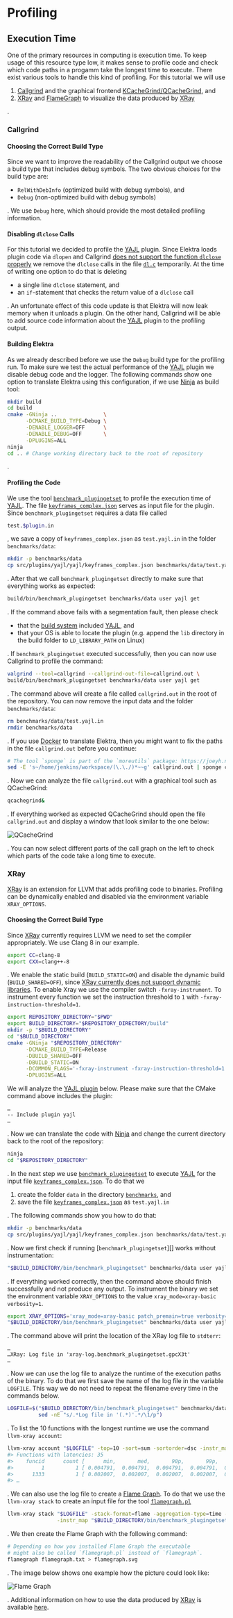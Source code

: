 # Profiling

## Execution Time

One of the primary resources in computing is execution time. To keep usage of this resource type low, it makes sense to profile code and check which code paths in a progamm take the longest time to execute. There exist various tools to handle this kind of profiling. For this tutorial we will use

1. [Callgrind](http://valgrind.org/docs/manual/cl-manual.html) and the graphical frontend [KCacheGrind/QCacheGrind](https://kcachegrind.github.io/html/Home.html), and
2. [XRay][] and [FlameGraph][] to visualize the data produced by [XRay][]

.

[xray]: https://llvm.org/docs/XRay.html
[flamegraph]: https://github.com/brendangregg/FlameGraph

### Callgrind

#### Choosing the Correct Build Type

Since we want to improve the readability of the Callgrind output we choose a build type that includes debug symbols. The two obvious choices for the build type are:

- `RelWithDebInfo` (optimized build with debug symbols), and
- `Debug` (non-optimized build with debug symbols)

. We use `Debug` here, which should provide the most detailed profiling information.

#### Disabling `dlclose` Calls

For this tutorial we decided to profile the [YAJL][] plugin. Since Elektra loads plugin code via `dlopen` and Callgrind [does not support the function `dlclose` properly](https://stackoverflow.com/questions/16719395) we remove the `dlclose` calls in the file [`dl.c`](../../src/libs/loader/dl.c) temporarily. At the time of writing one option to do that is deleting

- a single line `dlclose` statement, and
- an `if`-statement that checks the return value of a `dlclose` call

. An unfortunate effect of this code update is that Elektra will now leak memory when it unloads a plugin. On the other hand, Callgrind will be able to add source code information about the [YAJL][] plugin to the profiling output.

[yajl]: ../../src/plugins/yajl/README.md

#### Building Elektra

As we already described before we use the `Debug` build type for the profiling run. To make sure we test the actual performance of the [YAJL][] plugin we disable debug code and the logger. The following commands show one option to translate Elektra using this configuration, if we use [Ninja](https://ninja-build.org) as build tool:

```sh
mkdir build
cd build
cmake -GNinja ..               \
      -DCMAKE_BUILD_TYPE=Debug \
      -DENABLE_LOGGER=OFF      \
      -DENABLE_DEBUG=OFF       \
      -DPLUGINS=ALL
ninja
cd .. # Change working directory back to the root of repository
```

.

#### Profiling the Code

We use the tool [`benchmark_plugingetset`](../../benchmarks/README.md) to profile the execution time of [YAJL][]. The file [`keyframes_complex.json`](../../src/plugins/yajl/yajl/keyframes_complex.json) serves as input file for the plugin. Since `benchmark_plugingetset` requires a data file called

```sh
test.$plugin.in
```

, we save a copy of `keyframes_complex.json` as `test.yajl.in` in the folder `benchmarks/data`:

```sh
mkdir -p benchmarks/data
cp src/plugins/yajl/yajl/keyframes_complex.json benchmarks/data/test.yajl.in
```

. After that we call `benchmark_plugingetset` directly to make sure that everything works as expected:

```sh
build/bin/benchmark_plugingetset benchmarks/data user yajl get
```

. If the command above fails with a segmentation fault, then please check

- that the [build system](../COMPILE.md) included [YAJL][], and
- that your OS is able to locate the plugin (e.g. append the `lib` directory in the build folder to `LD_LIBRARY_PATH` on Linux)

. If `benchmark_plugingetset` executed successfully, then you can now use Callgrind to profile the command:

```sh
valgrind --tool=callgrind --callgrind-out-file=callgrind.out \
build/bin/benchmark_plugingetset benchmarks/data user yajl get
```

. The command above will create a file called `callgrind.out` in the root of the repository. You can now remove the input data and the folder `benchmarks/data`:

```sh
rm benchmarks/data/test.yajl.in
rmdir benchmarks/data
```

. If you use [Docker](../../scripts/docker/README.md) to translate Elektra, then you might want to fix the paths in the file `callgrind.out` before you continue:

```sh
# The tool `sponge` is part of the `moreutils` package: https://joeyh.name/code/moreutils
sed -E 's~/home/jenkins/workspace/(\.\./)*~~g' callgrind.out | sponge callgrind.out
```

. Now we can analyze the file `callgrind.out` with a graphical tool such as QCacheGrind:

```sh
qcachegrind&
```

. If everything worked as expected QCacheGrind should open the file `callgrind.out` and display a window that look similar to the one below:

![QCacheGrind](../images/qcachegrind.png)

. You can now select different parts of the call graph on the left to check which parts of the code take a long time to execute.

### XRay

[XRay][] is an extension for LLVM that adds profiling code to binaries. Profiling can be dynamically enabled and disabled via the environment variable `XRAY_OPTIONS`.

#### Choosing the Correct Build Type

Since [XRay][] currently requires LLVM we need to set the compiler appropriately. We use Clang 8 in our example.

```sh
export CC=clang-8
export CXX=clang++-8
```

. We enable the static build (`BUILD_STATIC=ON`) and disable the dynamic build (`BUILD_SHARED=OFF`), since [XRay currently does not support dynamic libraries](https://lists.llvm.org/pipermail/cfe-dev/2018-August/059147.html). To enable Xray we use the compiler switch `-fxray-instrument`. To instrument every function we set the instruction threshold to `1` with `-fxray-instruction-threshold=1`.

```sh
export REPOSITORY_DIRECTORY="$PWD"
export BUILD_DIRECTORY="$REPOSITORY_DIRECTORY/build"
mkdir -p "$BUILD_DIRECTORY"
cd "$BUILD_DIRECTORY"
cmake -GNinja "$REPOSITORY_DIRECTORY"                                   \
      -DCMAKE_BUILD_TYPE=Release                                        \
      -DBUILD_SHARED=OFF                                                \
      -DBUILD_STATIC=ON                                                 \
      -DCOMMON_FLAGS='-fxray-instrument -fxray-instruction-threshold=1' \
      -DPLUGINS=ALL
```

We will analyze the [YAJL plugin][yajl] below. Please make sure that the CMake command above includes the plugin:

```
…
-- Include plugin yajl
…
```

. Now we can translate the code with [Ninja](https://ninja-build.org) and change the current directory back to the root of the repository:

```sh
ninja
cd "$REPOSITORY_DIRECTORY"
```

. In the next step we use [`benchmark_plugingetset`](../../benchmarks/README.md) to execute [YAJL][] for the input file [`keyframes_complex.json`]. To do that we

1. create the folder `data` in the directory [`benchmarks`](../../benchmarks), and
2. save the file [`keyframes_complex.json`][] as `test.yajl.in`

. The following commands show you how to do that:

```sh
mkdir -p benchmarks/data
cp src/plugins/yajl/yajl/keyframes_complex.json benchmarks/data/test.yajl.in
```

. Now we first check if running [`benchmark_plugingetset`][] works without instrumentation:

```sh
"$BUILD_DIRECTORY/bin/benchmark_plugingetset" benchmarks/data user yajl get
```

. If everything worked correctly, then the command above should finish successfully and not produce any output. To instrument the binary we set the environment variable `XRAY_OPTIONS` to the value `xray_mode=xray-basic verbosity=1`.

```sh
export XRAY_OPTIONS='xray_mode=xray-basic patch_premain=true verbosity=1'
"$BUILD_DIRECTORY/bin/benchmark_plugingetset" benchmarks/data user yajl get
```

. The command above will print the location of the XRay log file to `stdterr`:

```
…
…XRay: Log file in 'xray-log.benchmark_plugingetset.gpcX3t'
…
```

. Now we can use the log file to analyze the runtime of the execution paths of the binary. To do that we first save the name of the log file in the variable `LOGFILE`. This way we do not need to repeat the filename every time in the commands below.

```sh
LOGFILE=$("$BUILD_DIRECTORY/bin/benchmark_plugingetset" benchmarks/data user yajl get 2>&1 |
          sed -nE "s/.*Log file in '(.*)'.*/\1/p")
```

. To list the 10 functions with the longest runtime we use the command `llvm-xray account`:

```sh
llvm-xray account "$LOGFILE" -top=10 -sort=sum -sortorder=dsc -instr_map "$BUILD_DIRECTORY/bin/benchmark_plugingetset"
#> Functions with latencies: 35
#>    funcid      count [      min,       med,       90p,       99p,       max]       sum  function
#>         1          1 [ 0.004791,  0.004791,  0.004791,  0.004791,  0.004791]  0.004791  <invalid>:0:0: main
#>      1333          1 [ 0.002007,  0.002007,  0.002007,  0.002007,  0.002007]  0.002007  <invalid>:0:0: elektraYajlGet
#> …
```

. We can also use the log file to create a [Flame Graph](http://www.brendangregg.com/flamegraphs.html). To do that we use the `llvm-xray stack` to create an input file for the tool [`flamegraph.pl`][flamegraph]

```sh
llvm-xray stack "$LOGFILE" -stack-format=flame -aggregation-type=time -all-stacks \
                -instr_map "$BUILD_DIRECTORY/bin/benchmark_plugingetset" > flamegraph.txt
```

. We then create the Flame Graph with the following command:

```sh
# Depending on how you installed Flame Graph the executable
# might also be called `flamegraph.pl` instead of `flamegraph`.
flamegraph flamegraph.txt > flamegraph.svg
```

. The image below shows one example how the picture could look like:

![Flame Graph](../images/flamegraph.svg)

. Additional information on how to use the data produced by [XRay][] is available [here](https://llvm.org/docs/XRayExample.html).

[`keyframes_complex.json`]: ../../src/plugins/yajl/yajl/keyframes_complex.json
